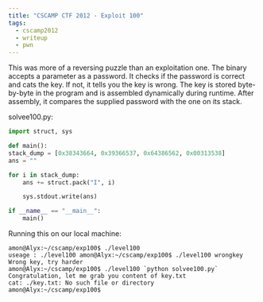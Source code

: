 ```yaml
---
title: "CSCAMP CTF 2012 - Exploit 100"
tags:
  - cscamp2012
  - writeup
  - pwn
---
```


This was more of a reversing puzzle than an exploitation one. The binary accepts
a parameter as a password. It checks if the password is correct and cats the
key. If not, it tells you the key is wrong. The key is stored byte-by-byte in
the program and is assembled dynamically during runtime. After assembly, it
compares the supplied password with the one on its stack.

solvee100.py:

```python
import struct, sys

def main():
stack_dump = [0x38343664, 0x39366537, 0x64386562, 0x00313538]
ans = ""

for i in stack_dump:
    ans += struct.pack("I", i)

    sys.stdout.write(ans)

if __name__ == "__main__":
    main()
```

Running this on our local machine:

```shell
amon@Alyx:~/cscamp/exp100$ ./level100
useage : ./level100 amon@Alyx:~/cscamp/exp100$ ./level100 wrongkey
Wrong key, try harder
amon@Alyx:~/cscamp/exp100$ ./level100 `python solvee100.py`
Congratulation, let me grab you content of key.txt
cat: ./key.txt: No such file or directory
amon@Alyx:~/cscamp/exp100$
```
